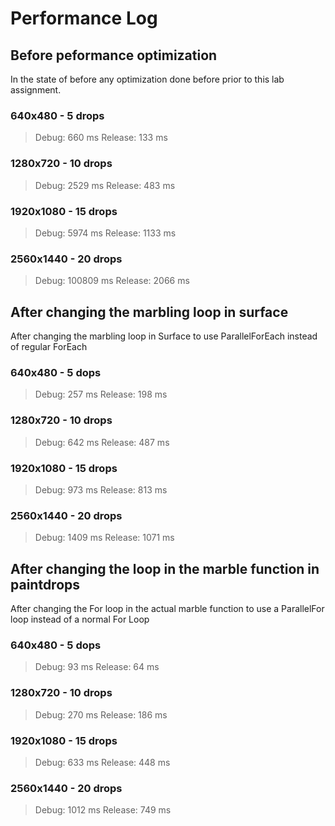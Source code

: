 # Performance Log

## Before peformance optimization
In the state of before any optimization done before prior to this lab assignment.

### 640x480 - 5 drops
> Debug: 660 ms
> Release: 133 ms

### 1280x720 - 10 drops
> Debug: 2529 ms
> Release: 483 ms

### 1920x1080 - 15 drops
> Debug: 5974 ms
> Release: 1133 ms

### 2560x1440 - 20 drops
> Debug: 100809 ms
> Release: 2066 ms

## After changing the marbling loop in surface
After changing the marbling loop in Surface to use ParallelForEach instead of regular ForEach

### 640x480 - 5 dops
> Debug: 257 ms
> Release: 198 ms

### 1280x720 - 10 drops
> Debug: 642 ms
> Release: 487 ms

### 1920x1080 - 15 drops
> Debug: 973 ms
> Release: 813 ms

### 2560x1440 - 20 drops
> Debug: 1409 ms
> Release: 1071 ms

## After changing the loop in the marble function in paintdrops
After changing the For loop in the actual marble function to use a ParallelFor loop instead of a normal For Loop

### 640x480 - 5 dops
> Debug: 93 ms
> Release: 64 ms

### 1280x720 - 10 drops
> Debug: 270 ms
> Release: 186 ms

### 1920x1080 - 15 drops
> Debug: 633 ms
> Release: 448 ms

### 2560x1440 - 20 drops
> Debug: 1012 ms
> Release: 749 ms